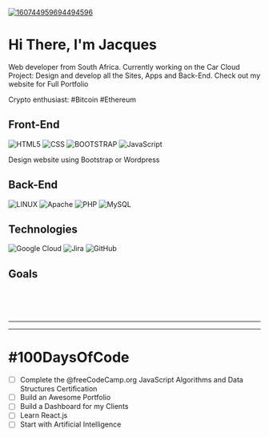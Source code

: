 [![160744959694494596](https://carbon.now.sh/?bg=rgba%2837%2C37%2C38%2C1%29&t=material&wt=none&l=auto&width=990&ds=false&dsyoff=20px&dsblur=68px&wc=true&wa=false&pv=56px&ph=56px&ln=false&fl=1&fm=Fira+Code&fs=14px&lh=152%25&si=false&es=2x&wm=false&code=function%2520helloWorld%28%29%2520%257B%250A%2520%2520%250A%2520%2520%252F%252FWelcome%250A%2520%2520console.log%28%2522Welcome%2520to%2520my%2520Page%2520%253AD%2522%29%253B%250A%2520%2520%250A%2520%2520%252F%252FCurrent%2520Progress%250A%2520%2520let%2520currentProject%2520%253D%2520%2522Car%2520Cloud%2520Cover%2522%253B%250A%2520%2520let%2520currentGoal%2520%253D%2520%2522%2523100DaysOfCode%2522%253B%2520%2520%250A%2520%2520console.log%28%2522My%2520Progress%253A%2522%2520%252B%2520currentProject%2520%252B%2520currentGoal%29%253B%250A%2520%2520%250A%257D)](https://github.com/jax-ai)

<h1> Hi There, I'm Jacques </h1>

Web developer from South Africa.
Currently working on the Car Cloud Project: Design and develop all the Sites, Apps and Back-End.
Check out my website for Full Portfolio 

Crypto enthusiast: 
#Bitcoin #Ethereum

## Front-End

![HTML5](https://img.shields.io/badge/-HTML5-000?&logo=HTML5)
![CSS](https://img.shields.io/badge/-CSS-000?&logo=CSS3)
![BOOTSTRAP](https://img.shields.io/badge/-Bootstrap-000?&logo=bootstrap)
![JavaScript](https://img.shields.io/badge/-JavaScript-000?&logo=JavaScript)

<p> Design website using Bootstrap or Wordpress



## Back-End

![LINUX](https://img.shields.io/badge/-Linux-000?logo=linux)
![Apache](https://img.shields.io/badge/-Apache-000?&logo=Apache)
![PHP](https://img.shields.io/badge/-PHP-000?logo=PHP)
![MySQL](https://img.shields.io/badge/-MySQL-000?&logo=MySQL)



## Technologies

![Google Cloud](https://img.shields.io/badge/-Google_Cloud-000?&logo=googlecloud)
![Jira](https://img.shields.io/badge/-Jira-000?&logo=jira)
![GitHub](https://img.shields.io/badge/-GitHub-000?&logo=github)


## Goals



</br>
</br>
</br>


---
---
# #100DaysOfCode

- [ ] Complete the @freeCodeCamp.org JavaScript Algorithms and Data Structures Certification
- [ ] Build an Awesome Portfolio
- [ ] Build a Dashboard for my Clients
- [ ] Learn React.js
- [ ] Start with Artificial Intelligence
